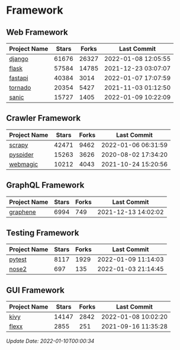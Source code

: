 # Framework

## Web Framework
| Project Name | Stars | Forks | Last Commit |
| ------------ | ----- | ----- | ----------- |
| [django](https://github.com/django/django) | 61676 | 26327 | 2022-01-08 12:05:55 |
| [flask](https://github.com/pallets/flask) | 57584 | 14785 | 2021-12-23 03:07:07 |
| [fastapi](https://github.com/tiangolo/fastapi) | 40384 | 3014 | 2022-01-07 17:07:59 |
| [tornado](https://github.com/tornadoweb/tornado) | 20354 | 5427 | 2021-11-03 01:12:50 |
| [sanic](https://github.com/sanic-org/sanic) | 15727 | 1405 | 2022-01-09 10:22:09 |

## Crawler Framework
| Project Name | Stars | Forks | Last Commit |
| ------------ | ----- | ----- | ----------- |
| [scrapy](https://github.com/scrapy/scrapy) | 42471 | 9462 | 2022-01-06 06:31:59 |
| [pyspider](https://github.com/binux/pyspider) | 15263 | 3626 | 2020-08-02 17:34:20 |
| [webmagic](https://github.com/code4craft/webmagic) | 10212 | 4043 | 2021-10-24 15:20:56 |

## GraphQL Framework
| Project Name | Stars | Forks | Last Commit |
| ------------ | ----- | ----- | ----------- |
| [graphene](https://github.com/graphql-python/graphene) | 6994 | 749 | 2021-12-13 14:02:02 |

## Testing Framework
| Project Name | Stars | Forks | Last Commit |
| ------------ | ----- | ----- | ----------- |
| [pytest](https://github.com/pytest-dev/pytest) | 8117 | 1929 | 2022-01-09 11:14:03 |
| [nose2](https://github.com/nose-devs/nose2) | 697 | 135 | 2022-01-03 21:14:45 |

## GUI Framework
| Project Name | Stars | Forks | Last Commit |
| ------------ | ----- | ----- | ----------- |
| [kivy](https://github.com/kivy/kivy) | 14147 | 2842 | 2022-01-08 10:02:20 |
| [flexx](https://github.com/flexxui/flexx) | 2855 | 251 | 2021-09-16 11:35:28 |

*Update Date: 2022-01-10T00:00:34*